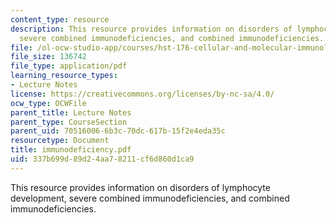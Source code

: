 ```yaml
---
content_type: resource
description: This resource provides information on disorders of lymphocyte development,
  severe combined immunodeficiencies, and combined immunodeficiencies.
file: /ol-ocw-studio-app/courses/hst-176-cellular-and-molecular-immunology-fall-2005/337b699d89d24aa78211cf6d860d1ca9_immunodeficiency.pdf
file_size: 136742
file_type: application/pdf
learning_resource_types:
- Lecture Notes
license: https://creativecommons.org/licenses/by-nc-sa/4.0/
ocw_type: OCWFile
parent_title: Lecture Notes
parent_type: CourseSection
parent_uid: 70516006-6b3c-70dc-617b-15f2e4eda35c
resourcetype: Document
title: immunodeficiency.pdf
uid: 337b699d-89d2-4aa7-8211-cf6d860d1ca9
---
```

This resource provides information on disorders of lymphocyte development, severe combined immunodeficiencies, and combined immunodeficiencies.